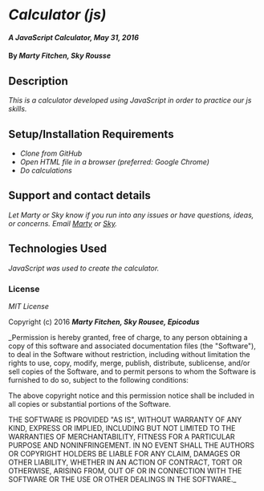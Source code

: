 # _Calculator (js)_

#### _A JavaScript Calculator, May 31, 2016_

#### By _**Marty Fitchen, Sky Rousse**_

## Description

_This is a calculator developed using JavaScript in order to practice our js skills._

## Setup/Installation Requirements

* _Clone from GitHub_
* _Open HTML file in a browser (preferred: Google Chrome)_
* _Do calculations_

## Support and contact details

_Let Marty or Sky know if you run into any issues or have questions, ideas, or concerns. Email <a href="mailto:mfitchen@gmail.com">Marty</a> or <a href="mailto:skyrousse@gmail.com">Sky</a>._

## Technologies Used

_JavaScript was used to create the calculator._

### License

*MIT License*

Copyright (c) 2016 **_Marty Fitchen, Sky Rousee, Epicodus_**

_Permission is hereby granted, free of charge, to any person obtaining a copy
of this software and associated documentation files (the "Software"), to deal
in the Software without restriction, including without limitation the rights
to use, copy, modify, merge, publish, distribute, sublicense, and/or sell
copies of the Software, and to permit persons to whom the Software is
furnished to do so, subject to the following conditions:

The above copyright notice and this permission notice shall be included in all
copies or substantial portions of the Software.

THE SOFTWARE IS PROVIDED "AS IS", WITHOUT WARRANTY OF ANY KIND, EXPRESS OR
IMPLIED, INCLUDING BUT NOT LIMITED TO THE WARRANTIES OF MERCHANTABILITY,
FITNESS FOR A PARTICULAR PURPOSE AND NONINFRINGEMENT. IN NO EVENT SHALL THE
AUTHORS OR COPYRIGHT HOLDERS BE LIABLE FOR ANY CLAIM, DAMAGES OR OTHER
LIABILITY, WHETHER IN AN ACTION OF CONTRACT, TORT OR OTHERWISE, ARISING FROM,
OUT OF OR IN CONNECTION WITH THE SOFTWARE OR THE USE OR OTHER DEALINGS IN THE
SOFTWARE._
